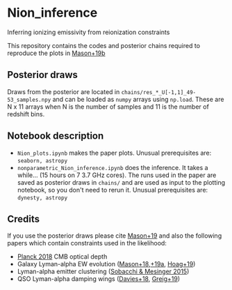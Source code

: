 # Nion_inference
Inferring ionizing emissivity from reionization constraints

This repository contains the codes and posterior chains required to reproduce the plots in [Mason+19b](https://ui.adsabs.harvard.edu/abs/2019arXiv190711332M/abstract)

## Posterior draws

Draws from the posterior are located in `chains/res_*_U[-1,1]_49-53_samples.npy` and can be loaded as `numpy` arrays using `np.load`. These are N x 11 arrays when N is the number of samples and 11 is the number of redshift bins.

## Notebook description

- `Nion_plots.ipynb` makes the paper plots. Unusual prerequisites are: `seaborn, astropy`
- `nonparametric_Nion_inference.ipynb` does the inference. It takes a while... (15 hours on 7 3.7 GHz cores). The runs used in the paper are saved as posterior draws in `chains/` and are used as input to the plotting notebook, so you don't need to rerun it. Unusual prerequisites are: `dynesty, astropy`

## Credits

If you use the posterior draws please cite [Mason+19](https://ui.adsabs.harvard.edu/abs/2019arXiv190711332M/abstract) and also the following papers which contain constraints used in the likelihood:

- [Planck 2018](https://ui.adsabs.harvard.edu/abs/2018arXiv180706209P/abstract) CMB optical depth
- Galaxy Lyman-alpha EW evolution ([Mason+18](https://ui.adsabs.harvard.edu/abs/2018ApJ...856....2M/abstract),[+19a](https://ui.adsabs.harvard.edu/abs/2019MNRAS.485.3947M/abstract), [Hoag+19](https://ui.adsabs.harvard.edu/abs/2019arXiv190109001H/abstract))
- Lyman-alpha emitter clustering ([Sobacchi & Mesinger 2015](https://ui.adsabs.harvard.edu/abs/2015MNRAS.453.1843S/abstract))
- QSO Lyman-alpha damping wings ([Davies+18](https://ui.adsabs.harvard.edu/abs/2018ApJ...864..142D/abstract), [Greig+19](https://ui.adsabs.harvard.edu/abs/2019MNRAS.484.5094G/abstract))


